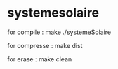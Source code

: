 # systemesolaire

for compile :
make
./systemeSolaire

for compresse : 
make dist

for erase :
make clean 